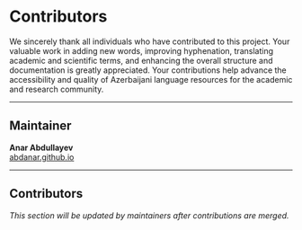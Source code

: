 # Contributors

We sincerely thank all individuals who have contributed to this project. Your valuable work in adding new words, improving hyphenation, translating academic and scientific terms, and enhancing the overall structure and documentation is greatly appreciated. Your contributions help advance the accessibility and quality of Azerbaijani language resources for the academic and research community.

---

## Maintainer

**Anar Abdullayev**  
[abdanar.github.io](https://abdanar.github.io)

---

## Contributors

_This section will be updated by maintainers after contributions are merged._  


